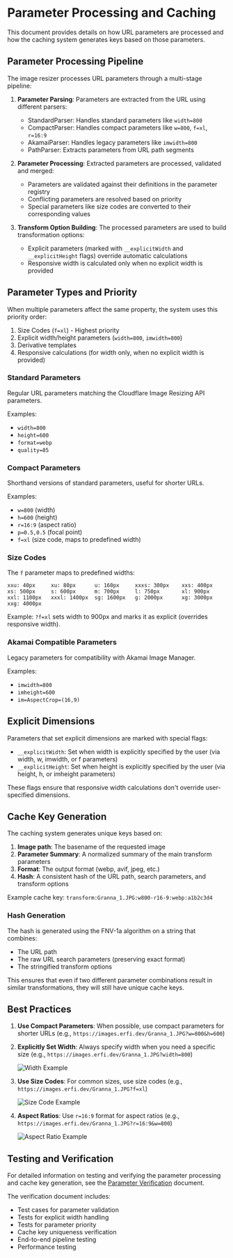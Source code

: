 # Parameter Processing and Caching

This document provides details on how URL parameters are processed and how the caching system generates keys based on those parameters.

## Parameter Processing Pipeline

The image resizer processes URL parameters through a multi-stage pipeline:

1. **Parameter Parsing**: Parameters are extracted from the URL using different parsers:
   - StandardParser: Handles standard parameters like `width=800`
   - CompactParser: Handles compact parameters like `w=800`, `f=xl`, `r=16:9`
   - AkamaiParser: Handles legacy parameters like `imwidth=800`
   - PathParser: Extracts parameters from URL path segments

2. **Parameter Processing**: Extracted parameters are processed, validated and merged:
   - Parameters are validated against their definitions in the parameter registry
   - Conflicting parameters are resolved based on priority
   - Special parameters like size codes are converted to their corresponding values

3. **Transform Option Building**: The processed parameters are used to build transformation options:
   - Explicit parameters (marked with `__explicitWidth` and `__explicitHeight` flags) override automatic calculations
   - Responsive width is calculated only when no explicit width is provided

## Parameter Types and Priority

When multiple parameters affect the same property, the system uses this priority order:

1. Size Codes (`f=xl`) - Highest priority
2. Explicit width/height parameters (`width=800`, `imwidth=800`)
3. Derivative templates
4. Responsive calculations (for width only, when no explicit width is provided)

### Standard Parameters

Regular URL parameters matching the Cloudflare Image Resizing API parameters.

Examples:
- `width=800`
- `height=600`
- `format=webp`
- `quality=85`

### Compact Parameters

Shorthand versions of standard parameters, useful for shorter URLs.

Examples:
- `w=800` (width)
- `h=600` (height)
- `r=16:9` (aspect ratio)
- `p=0.5,0.5` (focal point)
- `f=xl` (size code, maps to predefined width)

### Size Codes

The `f` parameter maps to predefined widths:

```
xxu: 40px     xu: 80px      u: 160px     xxxs: 300px    xxs: 400px
xs: 500px     s: 600px      m: 700px     l: 750px       xl: 900px 
xxl: 1100px   xxxl: 1400px  sg: 1600px   g: 2000px      xg: 3000px    xxg: 4000px
```

Example: `?f=xl` sets width to 900px and marks it as explicit (overrides responsive width).

### Akamai Compatible Parameters

Legacy parameters for compatibility with Akamai Image Manager.

Examples:
- `imwidth=800`
- `imheight=600`
- `im=AspectCrop=(16,9)`

## Explicit Dimensions

Parameters that set explicit dimensions are marked with special flags:

- `__explicitWidth`: Set when width is explicitly specified by the user (via width, w, imwidth, or f parameters)
- `__explicitHeight`: Set when height is explicitly specified by the user (via height, h, or imheight parameters)

These flags ensure that responsive width calculations don't override user-specified dimensions.

## Cache Key Generation

The caching system generates unique keys based on:

1. **Image path**: The basename of the requested image
2. **Parameter Summary**: A normalized summary of the main transform parameters
3. **Format**: The output format (webp, avif, jpeg, etc.)
4. **Hash**: A consistent hash of the URL path, search parameters, and transform options

Example cache key: `transform:Granna_1.JPG:w800-r16-9:webp:a1b2c3d4`

### Hash Generation

The hash is generated using the FNV-1a algorithm on a string that combines:
- The URL path
- The raw URL search parameters (preserving exact format)
- The stringified transform options

This ensures that even if two different parameter combinations result in similar transformations, they will still have unique cache keys.

## Best Practices

1. **Use Compact Parameters**: When possible, use compact parameters for shorter URLs (e.g., `https://images.erfi.dev/Granna_1.JPG?w=800&h=600`)
2. **Explicitly Set Width**: Always specify width when you need a specific size (e.g., `https://images.erfi.dev/Granna_1.JPG?width=800`)

   ![Width Example](https://images.erfi.dev/Granna_1.JPG?width=400)

3. **Use Size Codes**: For common sizes, use size codes (e.g., `https://images.erfi.dev/Granna_1.JPG?f=xl`)

   ![Size Code Example](https://images.erfi.dev/Granna_1.JPG?f=m)

4. **Aspect Ratios**: Use `r=16:9` format for aspect ratios (e.g., `https://images.erfi.dev/Granna_1.JPG?r=16:9&w=800`)

   ![Aspect Ratio Example](https://images.erfi.dev/Granna_1.JPG?r=16:9&w=400)

## Testing and Verification

For detailed information on testing and verifying the parameter processing and cache key generation, see the [Parameter Verification](../testing/parameter-verification.md) document.

The verification document includes:
- Test cases for parameter validation
- Tests for explicit width handling
- Tests for parameter priority
- Cache key uniqueness verification
- End-to-end pipeline testing
- Performance testing